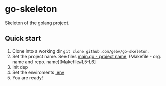 # go-skeleton

Skeleton of the golang project.

## Quick start

1. Clone into a working dir `git clone github.com/gebv/go-skeleton`.
2. Set the project name. See files [main.go - project name](main.go#L14), (Makefile - org. name and repo. name)[Makefile#L5-L6]
3. Init dep
4. Set the enviroments [.env](.env)
5. You are ready!
